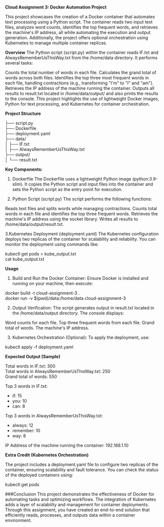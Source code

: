 **Cloud Assignment 3: Docker Automation Project**

This project showcases the creation of a Docker container that automates text processing using a Python script. The container reads two input text files, analyzes word counts, identifies the top frequent words, and retrieves the machine's IP address, all while automating the execution and output generation. Additionally, the project offers optional orchestration using Kubernetes to manage multiple container replicas.

**Overview**
The Python script (script.py) within the container reads IF.txt and AlwaysRememberUsThisWay.txt from the /home/data directory. It performs several tasks:

Counts the total number of words in each file.
Calculates the grand total of words across both files.
Identifies the top three most frequent words in each file, handling contractions (e.g., transforming "I'm" to "I" and "am").
Retrieves the IP address of the machine running the container.
Outputs all results to result.txt located in /home/data/output/ and also prints the results to the console.
This project highlights the use of lightweight Docker images, Python for text processing, and Kubernetes for container orchestration.

**Project Structure**

├── script.py          
├── Dockerfile         
├── deployment.yaml    
├── data/              
│   ├── IF.txt         
│   ├── AlwaysRememberUsThisWay.txt  
├── output/            
│   └── result.txt     

**Key Components:**

1. Dockerfile
The Dockerfile uses a lightweight Python image (python:3.9-slim). It copies the Python script and input files into the container and sets the Python script as the entry point for execution.

2. Python Script (script.py)
The script performs the following functions:

Reads text files and splits words while managing contractions.
Counts total words in each file and identifies the top three frequent words.
Retrieves the machine's IP address using the socket library.
Writes all results to /home/data/output/result.txt.

3.Kubernetes Deployment (deployment.yaml)
The Kubernetes configuration deploys two replicas of the container for scalability and reliability. You can monitor the deployment using commands like:

kubectl get pods > kube_output.txt  
cat kube_output.txt  

**Usage**

1. Build and Run the Docker Container:
Ensure Docker is installed and running on your machine, then execute:

docker build -t cloud-assignment-3 .  
docker run -v $(pwd)/data:/home/data cloud-assignment-3  

2. Output Verification:
The script generates output in result.txt located in the /home/data/output directory. The console displays:

Word counts for each file.
Top three frequent words from each file.
Grand total of words.
The machine's IP address.

3. Kubernetes Orchestration (Optional):
To apply the deployment, use:

kubectl apply -f deployment.yaml  

**Expected Output (Sample)**

Total words in IF.txt: 300  
Total words in AlwaysRememberUsThisWay.txt: 250  
Grand total of words: 550  

Top 3 words in IF.txt:  
- if: 15  
- you: 10  
- can: 8  

Top 3 words in AlwaysRememberUsThisWay.txt:  
- always: 12  
- remember: 10  
- way: 8  

IP Address of the machine running the container: 192.168.1.10  

**Extra Credit (Kubernetes Orchestration)**

The project includes a deployment.yaml file to configure two replicas of the container, ensuring scalability and fault tolerance. You can check the status of the deployed containers using:

kubectl get pods  

###Conclusion
This project demonstrates the effectiveness of Docker for automating tasks and optimizing workflows. The integration of Kubernetes adds a layer of scalability and management for container deployments. Through this assignment, you have created an end-to-end solution that efficiently reads, processes, and outputs data within a container environment.
